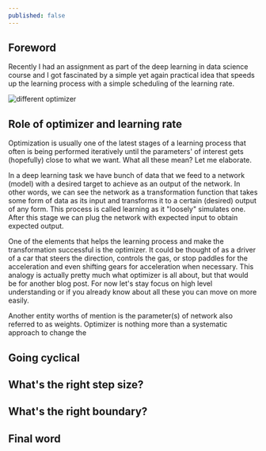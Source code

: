 ```yaml
---
published: false
---
```

## Foreword

Recently I had an assignment as part of the deep learning in data science course and I got fascinated by  a simple yet again practical idea that speeds up the learning process with a simple scheduling of the learning rate.


![different optimizer](https://jhui.github.io/assets/dl/a1.gif)

## Role of optimizer and learning rate
Optimization is usually one of the latest stages of a learning process that often is being performed iteratively until the parameters' of interest gets (hopefully) close to what we want. What all these  mean? Let me elaborate.

In a deep learning task we have bunch of data that we feed to a network (model) with a desired target to achieve as an output of the network. In other words, we can see the network as a transformation function that takes some form of data as its input and transforms it to a certain (desired) output of any form. This process is called learning as it "loosely" simulates one. After this stage we can plug the network with expected input to obtain expected output.

One of the elements that helps the learning process and make the transformation successful is the optimizer. It could be thought of as a driver of a car that steers the direction, controls the gas, or stop paddles for the acceleration and even shifting gears for acceleration when necessary. This analogy is actually pretty much what optimizer is all about, but that would be for another blog post. For now let's stay focus on high level understanding or if you already know about all these you can move on more easily.

Another entity worths of mention is the parameter(s) of network also referred to as weights. Optimizer is nothing more than a systematic approach to change the 

## Going cyclical

## What's the right step size?

## What's the right boundary?

## Final word

